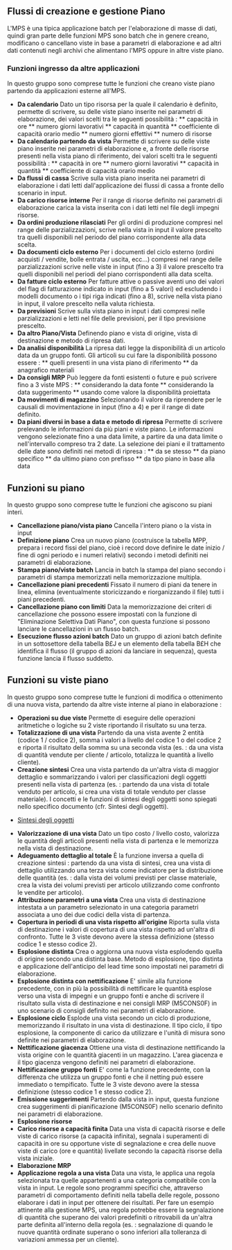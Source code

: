 ## Flussi di creazione e gestione Piano
L'MPS è una tipica applicazione batch per l'elaborazione di masse di dati, quindi gran parte delle funzioni MPS sono batch che in genere creano, modificano o cancellano viste in base a parametri di elaborazione e ad altri dati contenuti negli archivi che alimentano l'MPS oppure in altre viste piano.

### Funzioni ingresso da altre applicazioni
In questo gruppo sono comprese tutte le funzioni che creano viste piano partendo da applicazioni esterne all'MPS.

* **Da calendario**
Dato un tipo risorsa per la quale il calendario è definito, permette di scrivere, su delle viste piano inserite nei parametri di elaborazione, dei valori scelti tra le seguenti possibilità : 
 ** capacità in ore
 ** numero giorni lavorativi
 ** capacità in quantità
 ** coefficiente di capacità orario medio
 ** numero giorni effettivi
 ** numero di risorse
 * **Da calendario partendo da vista**
Permette di scrivere su delle viste piano inserite nei parametri di elaborazione e, a fronte delle risorse presenti nella vista piano di riferimento, dei valori scelti tra le seguenti possibilità : 
 ** capacità in ore
 ** numero giorni lavorativi
 ** capacità in quantità
 ** coefficiente di capacità orario medio
 * **Da flussi di cassa**
Scrive sulla vista piano inserita nei parametri di elaborazione i dati letti dall'applicazione dei flussi di cassa a fronte dello scenario in input.
 * **Da carico risorse interne**
Per il range di risorse definito nei parametri di elaborazione carica la vista inserita con i dati letti nel file degli impegni risorse.
 * **Da ordini produzione rilasciati**
Per gli ordini di produzione compresi nel range delle parzializzazioni, scrive nella vista in input il valore prescelto tra quelli disponibili nel periodo del piano corrispondente alla data scelta.
 * **Da documenti ciclo esterno**
Per i documenti del ciclo esterno (ordini acquisti / vendite, bolle entrata / uscita, ecc...) compresi nel range delle parzializzazioni scrive nelle viste in input (fino a 3) il valore prescelto tra quelli
disponibili nel periodi del piano corrispondenti alla data scelta.
 * **Da fatture ciclo esterno**
Per fatture attive o passive aventi uno dei valori del flag di fatturazione indicato in input (fino a 5 valori) ed escludendo i modelli documento o i tipi riga indicati (fino a 8), scrive nella vista piano in input, il valore prescelto nella valuta richiesta.
 * **Da previsioni**
Scrive sulla vista piano in input i dati compresi nelle parzializzazioni e letti nel file delle previsioni, per il tipo previsione prescelto.
 * **Da altro Piano/Vista**
Definendo piano e vista di origine, vista di destinazione e metodo di ripresa dati.
 * **Da analisi disponibilità**
La ripresa dati legge la disponibilità di un articolo data da un gruppo fonti.
Gli articoli su cui fare la disponibilità possono essere : 
 ** quelli presenti in una vista piano di riferimento
 ** da anagrafico materiali
 * **Da consigli MRP**
Può leggere da fonti esistenti o future e può scrivere fino a 3 viste MPS : 
 ** considerando la data fonte
 ** considerando la data suggerimento
 ** usando come valore la disponibilità proiettata
 * **Da movimenti di magazzino**
Selezionando il valore da riprendere per le causali di movimentazione in input (fino a 4) e per il range di date definito.
 * **Da piani diversi in base a data e metodo di ripresa**
Permette di scrivere prelevando le informazioni da più piani e viste piano.
Le informazioni vengono selezionate fino a una data limite, a partire da una data limite o nell'intervallo compreso tra 2 date.
La selezione dei piani e il trattamento delle date sono definiti nei metodi di ripresa : 
 ** da se stesso
 ** da piano specifico
 ** da ultimo piano con prefisso
 ** da tipo piano in base alla data

## Funzioni su piano
In questo gruppo sono comprese tutte le funzioni che agiscono su piani interi.
 * **Cancellazione piano/vista piano**
Cancella l'intero piano o la vista in input
 * **Definizione piano**
Crea un nuovo piano (costruisce la tabella MPP, prepara i record fissi del piano, cioè i record dove definire le date inizio / fine di ogni periodo e i numeri relativi) secondo i metodi definiti nei parametri di elaborazione.
 * **Stampa piano/viste batch**
Lancia in batch la stampa del piano secondo i parametri di stampa memorizzati nella memorizzazione multipla.
 * **Cancellazione piani precedenti**
Fissato il numero di piani da tenere in linea, elimina (eventualmente storicizzando e riorganizzando il file) tutti i piani precedenti.
 * **Cancellazione piano con limiti**
Data la memorizzazione dei criteri di cancellazione che possono essere impostati con la funzione di "Eliminazione Selettiva Dati Piano", con questa funzione si possono lanciare le cancellazioni in un flusso batch.
 * **Esecuzione flusso azioni batch**
Dato un gruppo di azioni batch definite in un sottosettore della tabella B£J e un elemento della tabella B£H che identifica il flusso (il gruppo di azioni da lanciare in sequenza), questa funzione lancia il flusso suddetto.

## Funzioni su viste piano
In questo gruppo sono comprese tutte le funzioni di modifica o ottenimento di una nuova vista, partendo da altre viste interne al piano in elaborazione : 
 * **Operazioni su due viste**
Permette di eseguire delle operazioni aritmetiche o logiche su 2 viste riportando il risultato su una terza.
 * **Totalizzazione di una vista**
Partendo da una vista avente 2 entità (codice 1 / codice 2), somma i valori a livello del codice 1 o del codice 2 e riporta il risultato della somma su una seconda vista (es. :  da una vista di quantità vendute per cliente / articolo, totalizza le quantità a livello cliente).
* **Creazione sintesi**
Crea una vista partendo da un'altra vista di maggior dettaglio e sommarizzando i valori per classificazioni degli oggetti presenti nella vista di partenza (es. :  partendo da una vista di totale venduto per articolo, si crea una vista di totale venduto per classe materiale).
I concetti e le funzioni di sintesi degli oggetti sono spiegati nello specifico documento (cfr. Sintesi degli oggetti).
- [Sintesi degli oggetti](Sorgenti/MB/DOC/C£SINT)

 * **Valorizzazione di una vista**
Dato un tipo costo / livello costo, valorizza le quantità degli articoli presenti nella vista di partenza e le memorizza nella vista di destinazione.
 * **Adeguamento dettaglio al totale**
È la funzione inversa a quella di creazione sintesi :  partendo da una vista di sintesi, crea una vista di dettaglio utilizzando una terza vista come indicatore per la distribuzione delle quantità (es. :  dalla vista dei volumi previsti per classe materiale, crea la vista dei volumi previsti per articolo utilizzando come confronto le vendite per articolo).
 * **Attribuzione parametri a una vista**
Crea una vista di destinazione intestata a un parametro selezionato in una categoria parametri associata a uno dei due codici della vista di partenza.
 * **Copertura in periodi di una vista rispetto all'origine**
Riporta sulla vista di destinazione i valori di copertura di una vista rispetto ad un'altra di confronto.
Tutte le 3 viste devono avere la stessa definizione (stesso codice 1 e stesso codice 2).
 * **Esplosione distinta**
Crea o aggiorna una nuova vista esplodendo quella di origine secondo una distinta base.
Metodo di esplosione, tipo distinta e applicazione dell'anticipo del lead time sono impostati nei parametri di elaborazione.
 * **Esplosione distinta con nettificazione**
E' simile alla funzione precedente, con in più la possibilità di nettificare le quantità esplose verso una vista di impegni e un gruppo fonti e anche di scrivere il risultato sulla vista di destinazione e nei consigli MRP (M5CONS0F) in uno scenario di consigli definito nei parametri di elaborazione.
 * **Esplosione ciclo**
Esplode una vista secondo un ciclo di produzione, memorizzando il risultato in una vista di destinazione. Il tipo ciclo, il tipo esplosione, la componente di carico da utilizzare e l'unità di misura sono definite nei parametri di elaborazione.
 * **Nettificazione giacenza**
Ottiene una vista di destinazione nettificando la vista origine con le quantità giacenti in un magazzino.
L'area giacenza e il tipo giacenza vengono definiti nei parametri di elaborazione.
 * **Nettificazione gruppo fonti**
E' come la funzione precedente, con la differenza che utilizza un gruppo fonti e che il netting può essere immediato o tempificato.
Tutte le 3 viste devono avere la stessa definizione (stesso codice 1 e stesso codice 2).
 * **Emissione suggerimenti**
Partendo dalla vista in input, questa funzione crea suggerimenti di pianificazione (M5CONS0F) nello scenario definito nei parametri di elaborazione.
 * **Esplosione risorse**
 * **Carico risorse a capacità finita**
Data una vista di capacità risorse e delle viste di carico risorse (a capacità infinita), segnala i superamenti di capacità in ore su opportune viste di segnalazione e crea delle nuove viste di carico (ore e quantità) livellate secondo la capacità risorse della vista iniziale.
 * **Elaborazione MRP**
 * **Applicazione regola a una vista**
Data una vista, le applica una regola selezionata tra quelle appartenenti a una categoria compatibile con la vista in input.
Le regole sono programmi specifici che, attraverso parametri di comportamento definiti nella tabella delle regole, possono elaborare i dati in input per ottenere dei risultati.
Per fare un esempio attinente alla gestione MPS, una regola potrebbe essere la segnalazione di quantità che superano dei valori predefiniti o ritrovabili da un'altra parte definita all'interno della regola (es. :  segnalazione di quando le nuove quantità ordinate superano o sono inferiori alla tolleranza di variazioni ammessa per un cliente).
